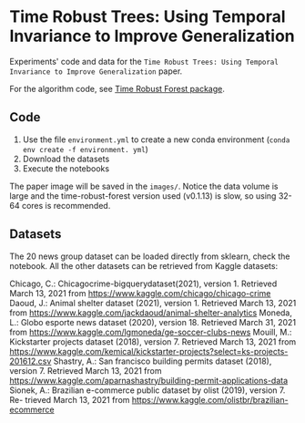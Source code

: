 # Time Robust Trees: Using Temporal Invariance to Improve Generalization

Experiments' code and data for the `Time Robust Trees: Using Temporal Invariance to Improve Generalization` paper.

For the algorithm code, see [Time Robust Forest package](https://github.com/lgmoneda/time-robust-forest).

## Code

1. Use the file `environment.yml` to create a new conda environment (`conda env create -f environment. yml`)
2. Download the datasets
3. Execute the notebooks

The paper image will be saved in the `images/`. Notice the data volume is large and the  time-robust-forest version used (v0.1.13) is slow, so using 32-64 cores is recommended.

## Datasets

The 20 news group dataset can be loaded directly from sklearn, check the notebook. All the other datasets can be retrieved from Kaggle datasets:

Chicago, C.: Chicagocrime-bigquerydataset(2021), version 1. Retrieved March
13, 2021 from https://www.kaggle.com/chicago/chicago-crime
Daoud, J.: Animal shelter dataset (2021), version 1. Retrieved March 13, 2021 from
https://www.kaggle.com/jackdaoud/animal-shelter-analytics
Moneda, L.: Globo esporte news dataset (2020), version 18. Retrieved March 31, 2021 from https://www.kaggle.com/lgmoneda/ge-soccer-clubs-news
Mouill, M.: Kickstarter projects dataset (2018), version 7. Retrieved March
13, 2021 from https://www.kaggle.com/kemical/kickstarter-projects?select=ks-projects-201612.csv
Shastry, A.: San francisco building permits dataset (2018), version 7. Retrieved March 13, 2021 from https://www.kaggle.com/aparnashastry/building-permit-applications-data
Sionek, A.: Brazilian e-commerce public dataset by olist (2019), version 7. Re- trieved March 13, 2021 from https://www.kaggle.com/olistbr/brazilian-ecommerce
